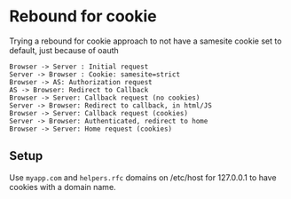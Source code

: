 # Rebound for cookie

Trying a rebound for cookie approach to not have a samesite cookie set to default, just because of oauth

```plantuml
Browser -> Server : Initial request
Server -> Browser : Cookie: samesite=strict
Browser -> AS: Authorization request
AS -> Browser: Redirect to Callback
Browser -> Server: Callback request (no cookies)
Server -> Browser: Redirect to callback, in html/JS
Browser -> Server: Callback request (cookies)
Server -> Browser: Authenticated, redirect to home
Browser -> Server: Home request (cookies)
```

## Setup

Use `myapp.com` and `helpers.rfc` domains on /etc/host for 127.0.0.1 to have cookies with a domain name.